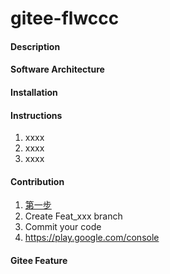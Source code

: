 # gitee-flwccc
<!-- [证书别名](https://www.jianshu.com/p/32bfcc7f27df) -->
<!-- [证书别名2](https://zhuanlan.zhihu.com/p/499813377) -->
<!-- 
keytool -genkey -alias stock-a -keyalg RSA -keysize 2048 -validity 36500 -keystore stock-a.keystore
keytool -genkey -v -alias plouto -keyalg RSA -keysize 2048 -validity 36500 -keystore /Users/ranjingqiao/Downloads/plouto.keystore

 keytool -genkey -alias ploutostock   -keyalg RSA -keysize 2048 -validity 36500 -keystore /Users/ranjingqiao/Downloads/stockpenhaiPlouto.keystore

证书别名   ploutoApp
 证书名字   ploutoApp
 输入密药口令： Wstocks.@plou693acranjingqiao 
 您的名字与姓氏是什么 陈羽
 您的组织单位名称是什么 成都鹏海科技有限公司
 您的组织名称是什么   成都鹏海科技有限公司
 您所在的城市或区域名称是什么?  四川省
 您所在的省/市/自治区名称是什么? 成都市
 该单位的双字母国家/地区代码是什么?  510100 -->


 <!-- keytool -genkey -alias ploutoApp -keyalg RSA -sigalg SHA1WithRSA -validity 36500 -keysize 1024 -keystore ploutoApp.keystore -v   -->


 <!--  keytool -importkeystore -srckeystore ./ploutoApp.keystore -destkeystore ./ploutoApp.keystore -deststoretype JKS   -->
#### Description
 

#### Software Architecture
#### <!-- [下啦加载更多](https://blog.csdn.net/qq_42543244/article/details/123637834)-->
 <!-- [image](https://www.isqqw.com/)-->
 <!-- [popup](https://www.yisu.com/zixun/692272.html)-->
<!-- [跨域](https://chrome.google.com/webstore/detail/allow-cors-access-control/lhobafahddgcelffkeicbaginigeejlf
) -->
#### Installation
 

#### Instructions

1.  xxxx
2.  xxxx
3.  xxxx

#### Contribution

1.  [第一步](https://play.google.com/console)
2.  Create Feat_xxx branch
3.  Commit your code
4.  https://play.google.com/console 

<!-- [时分图](https://www.isqqw.com/echartsdetail?id=34201) -->
#### Gitee Feature
 
 <!-- jingqiao ran
 ran666669@gmail.com -->
 
 <!-- [Google_play安卓上架流1](https://images.tuyacn.com/smart/announcement/Google_play.pdf)-->
 <!-- [安卓上架流2](https://blog.csdn.net/darrnss/article/details/108484893)-->
 <!-- [苹果开发者账号](http://www.scicat.cn/jingyan/20210819/5766085.html)-->
<!-- 1024 * 500  不超过一兆
 512 * 512 -->
 
 
 
 
 <!-- 
 ios 开发者账号  chen yu 
 1986年06月02日
 593313908@qq.com
 stock.plouto@gmail.com  密码  Phstart@8Phstart@8

 Appid =    stock.plouto@gmail.com
 appid密码 =   Phstart@8

 00852 55708229
 
被用验证码  27895672
 账号密码修改为  Phstart@8fit@9
 -->
 
 
 
 <!--  谷歌账号
  plouto stock
  
  ploutostock.8@gmail.com
  密码   Ranqiao@99
  18190688150
  辅助邮箱 3051813192@qq.com
  1986年06月02日
  
  团队名称  Hong Kong Pluto Trading Management Co., Ltd

  -->
  
  
  
  
  
  <!-- IOS 证书生成 
   Description  ===  Stock plouto
   Bundle ID    ===  stockplouto.com.app
   p12的证书密码 Phstart@8
  描述文件名称  stockPloutoProfile
  -->
  
  
  <!-- 谷歌开发者账号 
    账号 stock.plouto@gmail.com 
	  开发者 lucky-good
  
  -->
  
  
  
  
  
<!--  Jame.plouto8@gmail.com
  googleJame9. -->




  <!-- google支付 https://uniapp.dcloud.io/tutorial/app-payment-google.html  -->








  <!-- 苹果支付申请   
  
  stockplouto  

  Name:stockplouto
  Key ID:K4FC4DFHG4
  Services:Apple Push Notifications service (APNs), DeviceCheck, ClassKit Catalog



   -->



   <!-- 
   高飞卡
  4514 6176 8879 0114
   0426
   226
    -->

<!-- 
应用描述
Stock Plouto provide advice on stock investing and trading, as well as in-depth analysis, trading ideas and recommendations.
Fixed some bugs and page optimization.

UUID描述文件
https://messapps.com/allcategories/development/finding-ios-devices-udid-via-itunes-2/
https ://get.udid.io/ 
 -->




 <!-- 
 
 IOS应用内项目配置
    wealthQuarterlyGuide
    Wealth Quarterly Guide      ID:    stockguide000001    HK$238.00   30.32
    Stock Vane     ID: stockguide000002    23    2.93
    Stock Signals     ID: stockguide000003    1588  202.31 
    Stock Signals subscribe/Q      ID: stockguide000004  3488      444.37 
    Stock Signals subscribe/Y     ID: stockguide000005     7888    1004.93

    Helping you get rid of complex data and information
Offering decisions on investment based on data models
  -->
     
  <!-- 181119 -->


  <!-- git  token    e339dbea2ddaaed811accb8ebfd15d762a05e521  -->
<!-- 账号  stockTest
     密码   671222 -->
  <!--沙箱账号 3301243623@qq.com  密码   Phstart@8    -->




  <!-- ploutoapp@9 -->